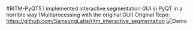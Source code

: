 #RITM-PyQT5
I implemented interactive segmentation GUI in PyQT in a horrible way (Multiprocessing with the original GUI)
Original Repo: https://github.com/SamsungLabs/ritm_interactive_segmentation
![Demo](https://user-images.githubusercontent.com/20887245/231222540-31a819c3-2983-4cb0-a9de-bdc215b9527d.png)
